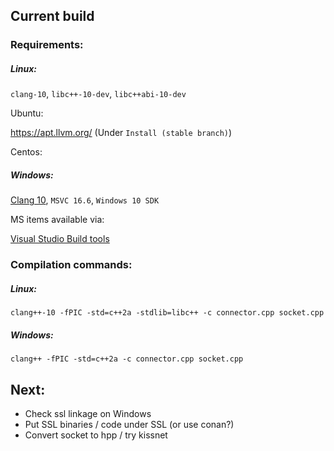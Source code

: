 ## Current build

### Requirements:

##### Linux: 

`clang-10`, `libc++-10-dev`, `libc++abi-10-dev`

Ubuntu:

https://apt.llvm.org/  (Under `Install (stable branch)`)

Centos:


##### Windows:

[Clang 10](https://github.com/llvm/llvm-project/releases/download/llvmorg-10.0.0/LLVM-10.0.0-win64.exe), `MSVC 16.6`, `Windows 10 SDK`

MS items available via: 

[Visual Studio Build tools](https://visualstudio.microsoft.com/visual-cpp-build-tools/)


### Compilation commands:
##### Linux: 

`clang++-10 -fPIC -std=c++2a -stdlib=libc++ -c connector.cpp socket.cpp`

##### Windows:

`clang++ -fPIC -std=c++2a -c connector.cpp socket.cpp`


## Next:
- Check ssl linkage on Windows
- Put SSL binaries / code under SSL (or use conan?)
- Convert socket to hpp / try kissnet
